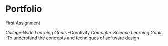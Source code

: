 # Portfolio


[First Assignment](https://github.com/heytoshi/2D-Platformer/blob/master/PORTFOLIO.md)

  *College-Wide Learning Goals*
    -Creativity
  *Computer Science Learning Goals* 
    -To	understand	the	concepts	and	techniques	of software	design

